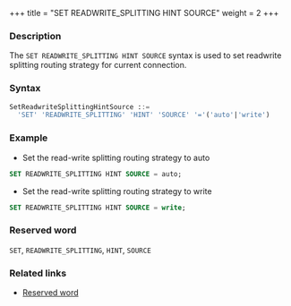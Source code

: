 +++
title = "SET READWRITE_SPLITTING HINT SOURCE"
weight = 2
+++

### Description

The `SET READWRITE_SPLITTING HINT SOURCE` syntax is used to set readwrite splitting routing strategy for current connection.

### Syntax

```sql
SetReadwriteSplittingHintSource ::=
  'SET' 'READWRITE_SPLITTING' 'HINT' 'SOURCE' '='('auto'|'write')
```

### Example

- Set the read-write splitting routing strategy to auto

```sql
SET READWRITE_SPLITTING HINT SOURCE = auto;
```

- Set the read-write splitting routing strategy to write

```sql
SET READWRITE_SPLITTING HINT SOURCE = write;
```

### Reserved word

`SET`, `READWRITE_SPLITTING`, `HINT`, `SOURCE`

### Related links

- [Reserved word](/en/reference/distsql/syntax/reserved-word/)

